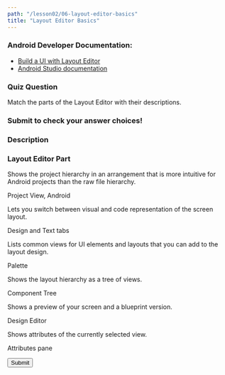 ```yaml
---
path: "/lesson02/06-layout-editor-basics"
title: "Layout Editor Basics"
---
```

<youtube id="xX2f_gXnxy0"></youtube>

<h3 id="android-developer-documentation-">Android Developer Documentation:</h3>
<ul>
<li><a target="_blank" href="https://developer.android.com/studio/write/layout-editor.html">Build a UI with Layout Editor</a></li>
<li><a target="_blank" href="http://developer.android.com/tools/studio/index.html">Android Studio documentation</a></li>
</ul>

<h3>Quiz Question</h3>
<p>Match the parts of the Layout Editor with their descriptions.</p>
<h3>Submit to check your answer choices!</h3>
<h3>Description</h3>    <h3>Layout Editor Part</h3>
<p>Shows the project hierarchy in an arrangement that is more intuitive for Android projects than the raw file hierarchy.</p>   <p>Project View, Android</p>
<p>Lets you switch between visual and code representation of the screen layout.</p> <p>Design and Text tabs</p>
<p>Lists common views for UI elements and layouts that you can add to the layout design.</p>    <p>Palette</p>
<p>Shows the layout hierarchy as a tree of views.</p>   <p>Component Tree</p>
<p>Shows a preview of your screen and a blueprint version.</p>  <p>Design Editor</p>
<p>Shows attributes of the currently selected view.</p> <p>Attributes pane</p>
<button>Submit</button>
